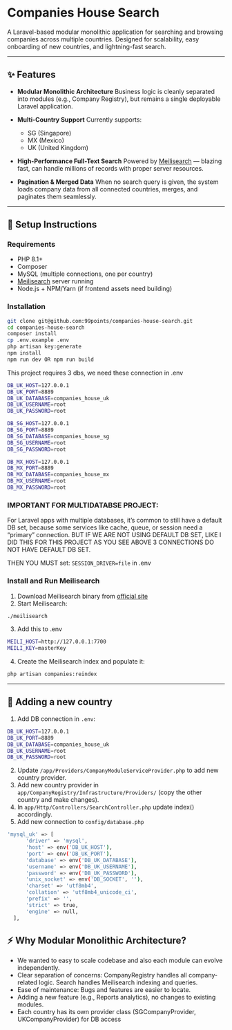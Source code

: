 # Companies House Search

A Laravel-based modular monolithic application for searching and browsing companies across multiple countries.
Designed for scalability, easy onboarding of new countries, and lightning-fast search.

---

## ✨ Features

* **Modular Monolithic Architecture**
  Business logic is cleanly separated into modules (e.g., Company Registry), but remains a single deployable Laravel application.

* **Multi-Country Support**
  Currently supports:

  * SG (Singapore)
  * MX (Mexico)
  * UK (United Kingdom)

* **High-Performance Full-Text Search**
  Powered by [Meilisearch](https://www.meilisearch.com/) — blazing fast, can handle millions of records with proper server resources.

* **Pagination & Merged Data**
  When no search query is given, the system loads company data from all connected countries, merges, and paginates them seamlessly.

--- 

## 🚀 Setup Instructions

### Requirements

* PHP 8.1+
* Composer
* MySQL (multiple connections, one per country)
* [Meilisearch](https://www.meilisearch.com/) server running
* Node.js + NPM/Yarn (if frontend assets need building)

### Installation

```bash
git clone git@github.com:99points/companies-house-search.git
cd companies-house-search
composer install
cp .env.example .env
php artisan key:generate
npm install
npm run dev OR npm run build
```

This project requires 3 dbs, we need these connection in .env
```bash
DB_UK_HOST=127.0.0.1
DB_UK_PORT=8889
DB_UK_DATABASE=companies_house_uk
DB_UK_USERNAME=root
DB_UK_PASSWORD=root

DB_SG_HOST=127.0.0.1
DB_SG_PORT=8889
DB_SG_DATABASE=companies_house_sg
DB_SG_USERNAME=root
DB_SG_PASSWORD=root

DB_MX_HOST=127.0.0.1
DB_MX_PORT=8889
DB_MX_DATABASE=companies_house_mx
DB_MX_USERNAME=root
DB_MX_PASSWORD=root
```

### IMPORTANT FOR MULTIDATABSE PROJECT:
For Laravel apps with multiple databases, it’s common to still have a default DB set, because some services like cache, queue, or session need a “primary” connection.
BUT IF WE ARE NOT USING DEFAULT DB SET, LIKE I DID THIS FOR THIS PROJECT AS YOU SEE ABOVE 3 CONNECTIONS DO NOT HAVE DEFAULT DB SET. 

THEN YOU MUST set: `SESSION_DRIVER=file` in .env

### Install and Run Meilisearch

1. Download Meilisearch binary from [official site](https://docs.meilisearch.com/learn/getting_started/installation.html)
2. Start Meilisearch:

```bash
./meilisearch
```

3. Add this to .env

```bash
MEILI_HOST=http://127.0.0.1:7700
MEILI_KEY=masterKey
```

4. Create the Meilisearch index and populate it:

```bash
php artisan companies:reindex
```

---

## 🚀 Adding a new country

  1. Add DB connection in `.env`:

  ```bash
  DB_UK_HOST=127.0.0.1
  DB_UK_PORT=8889
  DB_UK_DATABASE=companies_house_uk
  DB_UK_USERNAME=root
  DB_UK_PASSWORD=root
  ```

  2. Update `/app/Providers/CompanyModuleServiceProvider.php` to add new country provider.
  3. Add new country provider in `app/CompanyRegistry/Infrastructure/Providers/` (copy the other country and make changes).
  4. In `app/Http/Controllers/SearchController.php` update index() accordingly.
  5. Add new connection to `config/database.php`
  
  ```bash
  'mysql_uk' => [
        'driver' => 'mysql',
        'host' => env('DB_UK_HOST'),
        'port' => env('DB_UK_PORT'),
        'database' => env('DB_UK_DATABASE'),
        'username' => env('DB_UK_USERNAME'),
        'password' => env('DB_UK_PASSWORD'),
        'unix_socket' => env('DB_SOCKET', ''),
        'charset' => 'utf8mb4',
        'collation' => 'utf8mb4_unicode_ci',
        'prefix' => '',
        'strict' => true,
        'engine' => null,
    ],
```

## :zap: Why Modular Monolithic Architecture?

* We wanted to easy to scale codebase and also each module can evolve independently.
* Clear separation of concerns: CompanyRegistry handles all company-related logic. Search handles Meilisearch indexing and queries.
* Ease of maintenance: Bugs and features are easier to locate.
* Adding a new feature (e.g., Reports analytics), no changes to existing modules.
* Each country has its own provider class (SGCompanyProvider, UKCompanyProvider) for DB access


